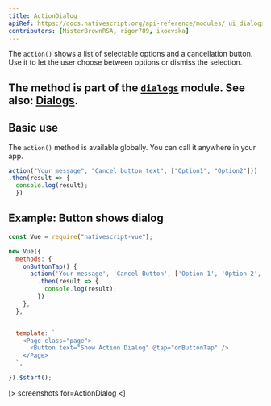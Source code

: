 ```yaml
---
title: ActionDialog
apiRef: https://docs.nativescript.org/api-reference/modules/_ui_dialogs_#action 
contributors: [MisterBrownRSA, rigor789, ikoevska]
---
```


The `action()` shows a list of selectable options and a cancellation button. Use it to let the user choose between options or dismiss the selection.

The method is part of the [`dialogs`](https://docs.nativescript.org/api-reference/modules/_ui_dialogs_) module. See also: [Dialogs](https://docs.nativescript.org/ui/dialogs).
---

## Basic use

The `action()` method is available globally. You can call it anywhere in your app.

```JavaScript
action("Your message", "Cancel button text", ["Option1", "Option2"]))
.then(result => {
  console.log(result);
  })
```

## Example: Button shows dialog

```JavaScript
const Vue = require("nativescript-vue");

new Vue({
  methods: {
    onButtonTap() {
      action('Your message', 'Cancel Button', ['Option 1', 'Option 2', 'Option 3'])
        .then(result => {
          console.log(result);
        })
    },
  },


  template: `
    <Page class="page">
      <Button text="Show Action Dialog" @tap="onButtonTap" />
    </Page>
  `,

}).$start();
```

[> screenshots for=ActionDialog <]